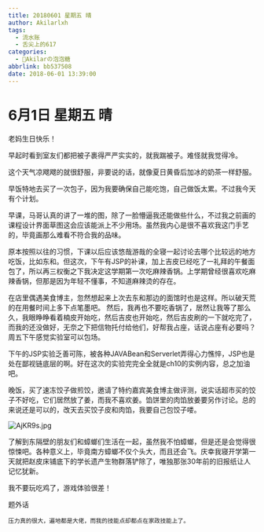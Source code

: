 ```yaml
---
title: 20180601 星期五 晴
author: Akilarlxh
tags:
  - 流水账
  - 舌尖上的617
categories:
  - 🍬Akilarの泡泡糖
abbrlink: bb537508
date: 2018-06-01 13:39:00
---
```

# 6月1日 星期五 晴

老妈生日快乐！

早起时看到室友们都把被子裹得严严实实的，就我踹被子。难怪就我觉得冷。

这个天气凉飕飕的就很舒服，非要说的话，就像夏日黄昏后加冰的奶茶一样舒服。

早饭特地去买了一次包子，因为我要确保自己能吃饱，自己做饭太累。不过我今天有个计划。

早课，马哥认真的讲了一堆的图，除了一脸懵逼我还能做些什么，不过我之前画的课程设计界面草图这会应该能派上不少用场。虽然我内心是很不喜欢我这门手艺的，毕竟画那么难看不符合我的品味。

原本按照以往的习惯，下课以后应该悠哉游哉的全寝一起讨论去哪个比较远的地方吃饭，比如东和。但这次，下午有JSP的补课，加上吉皮已经吃了一礼拜的午餐面包了，所以再三权衡之下我决定这学期第一次吃麻辣香锅。上学期曾经很喜欢吃麻辣香锅，但那是因为年轻不懂事，不知道麻辣烫的存在。

在店里偶遇美食博主，忽然想起来上次去东和那边的面馆时也是这样。所以破天荒的在用餐时间上多下点笔墨吧。
然后，我再也不要吃香锅了，居然让我等了那么久，我眼睁睁看着楠皮开始吃，然后吉皮也开始吃，然后吉皮刷的一下就吃完了，而我的还没做好，无奈之下把信物托付给他们，好帮我占座，话说占座有必要吗？周五下午感觉实验室可以包场。

下午的JSP实验乏善可陈，被各种JAVABean和Serverlet弄得心力憔悴，JSP也是处在鄙视链底层的啊。好在这次的实验完完全全就是ch10的实例内容，总之加油吧。

晚饭，买了速冻饺子做煎饺，邀请了特约嘉宾美食博主做评测，说实话超市买的饺子不好吃，它们居然放了姜，而我不喜欢姜。馅饼里的肉馅放姜要另作讨论。总的来说还是可以的，改天去买饺子皮和肉馅，我要自己包饺子喽。

![AjKR9s.jpg](https://s2.ax1x.com/2019/04/15/AjKR9s.jpg)

了解到东隔壁的朋友们和蟑螂们生活在一起，虽然我不怕蟑螂，但是还是会觉得很惊悚吧。各种意义上，毕竟南方蟑螂不仅个头大，而且还会飞。庆幸我寝开学第一天就把赵皮床铺底下的学长遗产生物群落铲除了，唯独那张30年前的旧报纸让人记忆犹新。

我不要玩吃鸡了，游戏体验很差！

题外话
```
压力真的很大，遍地都是大佬，而我的技能点却都点在家政技能上了。
```